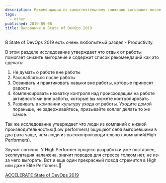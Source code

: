 ```yaml
---
description: Рекомендации по самостоятельному снижению выгорания после работы и в каких компаниях проблема выгорания стоит острее.
tags:
  - other
published: 2019-09-08
title: Выгорание в State of DevOps 2019
---
```


В State of DevOps 2019 есть очень любопытный раздел - Productivity. 

В этом разделе исследование утверждает что отдых от работы помогает снизить выгорание и содержит список рекомендаций как это сделать:

1. Не думать о работе вне работы
2. Расслабляться после работы
3. Осваивать и практиковать навыки вне работы, которые приносят радость
4. Компенсировать нехватку контроля над происходящим на работе активностями вне работы, которые вы можете контролировать
5. Развивать в компании культуру ухода от работы. Уходите домой пораньше, не задерживайтесь, призывайте коллег делать то же самое.

Так же исследование утверждает что люди из компаний с низкой производительностью(Low performers) ощущают себя выгоревшими в два раза чаще, чем люди из высокопроизводительных компаний(High Performers).

Звучит логично. У High Performer процесс разработки уже поставлен, эксплуатация налажена, значит поводов для стресса толком нет, не из-за чего выгорать. Вот и еще один прекрасный повод стремится в High или даже Elite Perfomers 🙂

[ACCELERATE  State of DevOps 2019](https://services.google.com/fh/files/misc/state-of-devops-2019.pdf)